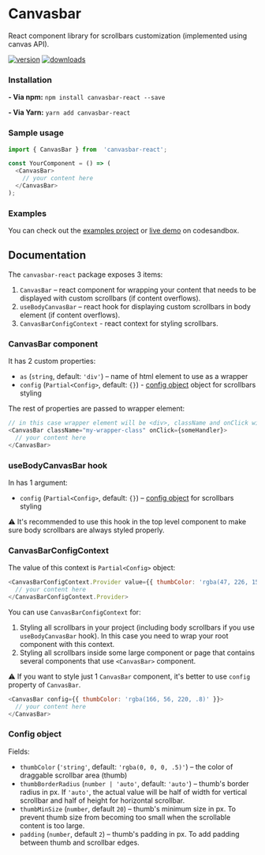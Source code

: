 # Canvasbar
React component library for scrollbars customization (implemented using canvas API).

[![version](https://img.shields.io/npm/v/canvasbar-react.svg?style=flat-square)](http://npm.im/canvasbar-react)
[![downloads](https://img.shields.io/npm/dm/canvasbar-react.svg?style=flat-square)](http://npm-stat.com/charts.html?package=canvasbar-react&from=2021-12-01)

### Installation

**- Via npm:**
`npm install canvasbar-react --save`

**- Via Yarn:**
`yarn add canvasbar-react`

### Sample usage

```js
import { CanvasBar } from  'canvasbar-react';

const YourComponent = () => (
  <CanvasBar>
    // your content here
  </CanvasBar>
);
```

### Examples

You can check out the [examples project](https://github.com/monext/canvasbar/blob/main/examples/src/App.tsx) or [live demo](https://pj2m4.csb.app/) on codesandbox.

## Documentation

The `canvasbar-react` package exposes 3 items:
1. `CanvasBar` – react component for wrapping your content that needs to be displayed with custom scrollbars (if content overflows).
2. `useBodyCanvasBar` – react hook for displaying custom scrollbars in body element (if content overflows).
3. `CanvasBarConfigContext` - react context for styling scrollbars.

### CanvasBar component

It has 2 custom properties:
- `as` (`string`, default: `'div'`) – name of html element to use as a wrapper
- `config` (`Partial<Config>`, default: `{}`) - [config object](#-config-object) object for scrollbars styling

The rest of properties are passed to wrapper element:

```js
// in this case wrapper element will be <div>, className and onClick will be passed to it
<CanvasBar className="my-wrapper-class" onClick={someHandler}>
  // your content here
</CanvasBar>
```

### useBodyCanvasBar hook

In has 1 argument:
- `config` (`Partial<Config>`, default: `{}`) – [config object](#-config-object) for scrollbars styling

⚠️ It's recommended to use this hook in the top level component to make sure body scrollbars are always styled properly.

### CanvasBarConfigContext

The value of this context is `Partial<Config>` object:

```js
<CanvasBarConfigContext.Provider value={{ thumbColor: 'rgba(47, 226, 158, .8)' }}>
  // your content here
</CanvasBarConfigContext.Provider>
```

You can use `CanvasBarConfigContext` for:
1. Styling all scrollbars in your project (including body scrollbars if you use `useBodyCanvasBar` hook). In this case you need to wrap your root component with this context.
2. Styling all scrollbars inside some large component or page that contains several components that use `<CanvasBar>` component.

⚠️ If you want to style just 1 `CanvasBar` component, it's better to use `config` property of `CanvasBar`.

```js
<CanvasBar config={{ thumbColor: 'rgba(166, 56, 220, .8)' }}>
  // your content here
</CanvasBar>
```

### Config object

Fields:
- `thumbColor` (`'string'`, default: `'rgba(0, 0, 0, .5)'`) – the color of draggable scrollbar area (thumb)
- `thumbBorderRadius` (`number | 'auto'`, default: `'auto'`) – thumb's border radius in px. If `'auto'`, the actual value will be half of width for vertical scrollbar and half of height for horizontal scrollbar.
- `thumbMinSize` (`number`, default `20`) – thumb's minimum size in px. To prevent thumb size from becoming too small when the scrollable content is too large.
- `padding` (`number`, default `2`) – thumb's padding in px. To add padding between thumb and scrollbar edges. 

